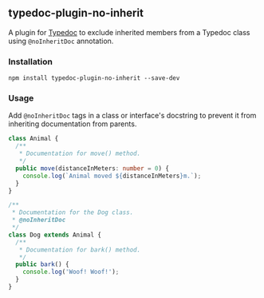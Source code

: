 ## typedoc-plugin-no-inherit

A plugin for [Typedoc](http://typedoc.org) to exclude inherited members from a Typedoc class using `@noInheritDoc` annotation.

### Installation

```
npm install typedoc-plugin-no-inherit --save-dev
```

### Usage

Add `@noInheritDoc` tags in a class or interface's docstring to prevent it from inheriting documentation from parents.

```ts
class Animal {
  /**
   * Documentation for move() method.
   */
  public move(distanceInMeters: number = 0) {
    console.log(`Animal moved ${distanceInMeters}m.`);
  }
}

/**
 * Documentation for the Dog class.
 * @noInheritDoc
 */
class Dog extends Animal {
  /**
   * Documentation for bark() method.
   */
  public bark() {
    console.log('Woof! Woof!');
  }
}
```

